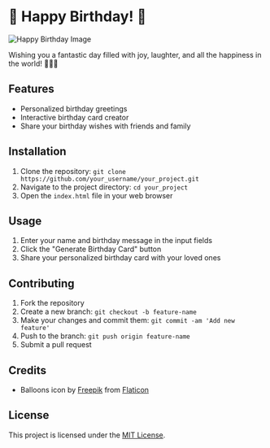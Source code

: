 # 🎉 Happy Birthday! 🎂

![Happy Birthday Image](birthday.png)

Wishing you a fantastic day filled with joy, laughter, and all the happiness in the world! 🎈🎁🥳

## Features
- Personalized birthday greetings
- Interactive birthday card creator
- Share your birthday wishes with friends and family

## Installation
1. Clone the repository: `git clone https://github.com/your_username/your_project.git`
2. Navigate to the project directory: `cd your_project`
3. Open the `index.html` file in your web browser

## Usage
1. Enter your name and birthday message in the input fields
2. Click the "Generate Birthday Card" button
3. Share your personalized birthday card with your loved ones

## Contributing
1. Fork the repository
2. Create a new branch: `git checkout -b feature-name`
3. Make your changes and commit them: `git commit -am 'Add new feature'`
4. Push to the branch: `git push origin feature-name`
5. Submit a pull request

## Credits
- Balloons icon by [Freepik](https://www.flaticon.com/authors/freepik) from [Flaticon](https://www.flaticon.com/)

## License
This project is licensed under the [MIT License](LICENSE).
